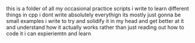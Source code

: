 
this is a folder of all my occasional practice scripts i write to learn different things
in cpp i dont write absolutely everythign its mostly just gonna be small examples i write
to try and solidify it in my head and get better at it and understand how it actually works
rather than just reading out how to code it i can expieriemtn and learn

